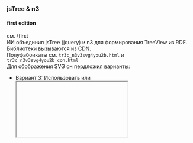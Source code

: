 ### jsTree & n3
#### 

#### first edition
см. \first  
ИИ объединил jsTree (jquery) и n3 для формирования TreeView из RDF. Библиотеки вызываются из CDN.    
Полуфабоикаты см. `tr3с_n3v3svg4you2b.html` и `tr3с_n3v3svg4you2b_con.html`\
Для обображения SVG он пердложил варианты:
- Вариант 3: Использовать <object> или <iframe> для загрузки SVG.  
Этот подход позволяет загружать SVG-файлы как внешние ресурсы, используя теги <object> или <iframe>.
Это должно работать даже при открытии HTML-файла локально через file://.
При выборе узла создаётся элемент <object> с атрибутом data, указывающим на SVG-файл.
`tr4v_obj__OK.html` и `tr4v_obj_onerror_OK.html`
- Вариант 4: Использовать JavaScript для загрузки SVG  
Вы можете загрузить SVG-файл с помощью JavaScript и вставить его содержимое в DOM. Это работает, если SVG-файлы находятся в той же папке, что и HTML-файл.

```
fetch('root.svg')
  .then(response => response.text())
  .then(svgContent => {
    document.getElementById('image-container').innerHTML = svgContent;
  })
  .catch(error => console.error('Ошибка загрузки SVG:', error));
```  
Вместо <object> используется <img> для загрузки SVG-файлов. <img> поддерживает событие onerror, которое срабатывает, если файл отсутствует.
`tr5v_тоя_img_onerror_OK_noArr.html` - не отображает стрелки в `ttest5a.svg`, поэтому бракуем. 
